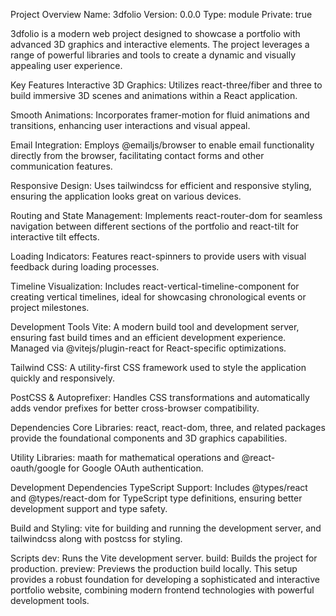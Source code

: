 Project Overview
Name: 3dfolio
Version: 0.0.0
Type: module
Private: true

3dfolio is a modern web project designed to showcase a portfolio with advanced 3D graphics and interactive elements. The project leverages a range of powerful libraries and tools to create a dynamic and visually appealing user experience.

Key Features
Interactive 3D Graphics: Utilizes react-three/fiber and three to build immersive 3D scenes and animations within a React application.

Smooth Animations: Incorporates framer-motion for fluid animations and transitions, enhancing user interactions and visual appeal.

Email Integration: Employs @emailjs/browser to enable email functionality directly from the browser, facilitating contact forms and other communication features.

Responsive Design: Uses tailwindcss for efficient and responsive styling, ensuring the application looks great on various devices.

Routing and State Management: Implements react-router-dom for seamless navigation between different sections of the portfolio and react-tilt for interactive tilt effects.

Loading Indicators: Features react-spinners to provide users with visual feedback during loading processes.

Timeline Visualization: Includes react-vertical-timeline-component for creating vertical timelines, ideal for showcasing chronological events or project milestones.

Development Tools
Vite: A modern build tool and development server, ensuring fast build times and an efficient development experience. Managed via @vitejs/plugin-react for React-specific optimizations.

Tailwind CSS: A utility-first CSS framework used to style the application quickly and responsively.

PostCSS & Autoprefixer: Handles CSS transformations and automatically adds vendor prefixes for better cross-browser compatibility.

Dependencies
Core Libraries: react, react-dom, three, and related packages provide the foundational components and 3D graphics capabilities.

Utility Libraries: maath for mathematical operations and @react-oauth/google for Google OAuth authentication.

Development Dependencies
TypeScript Support: Includes @types/react and @types/react-dom for TypeScript type definitions, ensuring better development support and type safety.

Build and Styling: vite for building and running the development server, and tailwindcss along with postcss for styling.

Scripts
dev: Runs the Vite development server.
build: Builds the project for production.
preview: Previews the production build locally.
This setup provides a robust foundation for developing a sophisticated and interactive portfolio website, combining modern frontend technologies with powerful development tools.
